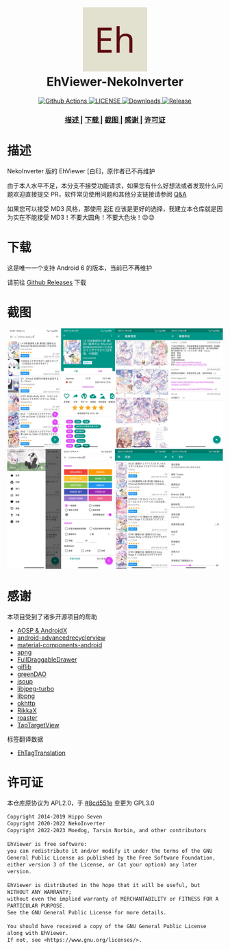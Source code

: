 <h1 align="center">
  <img src="art/launcher_icon-web.webp" width="150">
  <br>EhViewer-NekoInverter<br>
</h1>

<p align="center">
  <a href="https://github.com/EhViewer-NekoInverter/EhViewer/actions/workflows/ci.yml?query=branch%3Aeh-1.7.27.x">
    <img src="https://img.shields.io/github/actions/workflow/status/EhViewer-NekoInverter/EhViewer/ci.yml?branch=eh-1.7.27.x&style=flat-square" alt="Github Actions">
  </a>
  <a href="https://github.com/EhViewer-NekoInverter/EhViewer/blob/eh-1.7.27.x/LICENSE">
    <img src="https://img.shields.io/github/license/EhViewer-NekoInverter/EhViewer?style=flat-square" alt="LICENSE">
  </a>
  <a href="https://github.com/EhViewer-NekoInverter/Ehviewer/releases">
    <img src="https://img.shields.io/github/downloads/EhViewer-NekoInverter/EhViewer/total.svg?style=flat-square" alt="Downloads">
  </a>
  <a href="https://github.com/EhViewer-NekoInverter/Ehviewer/releases">
    <img src="https://img.shields.io/github/v/release/EhViewer-NekoInverter/Ehviewer?style=flat-square&include_prereleases" alt="Release">
  </a>
</p>

<div align="center">
  <h3>
    <a href="#描述">
    描述
    </a>
    <span> | </span>
    <a href="#下载">
    下载
    </a>
    <span> | </span>
    <a href="#截图">
    截图
    </a>
    <span> | </span>
    <a href="#感谢">
    感谢
    </a>
    <span> | </span>
    <a href="#许可证">
    许可证
    </a>
  </h3>
</div>

# 描述

NekoInverter 版的 EhViewer [白E]，原作者已不再维护

由于本人水平不足，本分支不接受功能请求，如果您有什么好想法或者发现什么问题欢迎直接提交 PR，软件常见使用问题和其他分支链接请参阅 [Q&A](https://github.com/EhViewer-NekoInverter/EhViewer/issues/18)

如果您可以接受 MD3 风格，那使用 [彩E](https://github.com/Ehviewer-Overhauled/Ehviewer) 应该是更好的选择，我建立本仓库就是因为实在不能接受 MD3！不要大圆角！不要大色块！😡😡

# 下载

这是唯一一个支持 Android 6 的版本，当前已不再维护

请前往 [Github Releases](https://github.com/EhViewer-NekoInverter/EhViewer/releases/tag/v1.7.27.final) 下载

# 截图

![screenshot-01](art/screenshot-01.webp)
![screenshot-02](art/screenshot-02.webp)

# 感谢

本项目受到了诸多开源项目的帮助

- [AOSP & AndroidX](https://source.android.com/)
- [android-advancedrecyclerview](https://github.com/h6ah4i/android-advancedrecyclerview)
- [material-components-android](https://github.com/material-components/material-components-android)
- [apng](http://apng.sourceforge.net/)
- [FullDraggableDrawer](https://github.com/PureWriter/FullDraggableDrawer)
- [giflib](http://giflib.sourceforge.net)
- [greenDAO](https://github.com/greenrobot/greenDAO)
- [jsoup](https://github.com/jhy/jsoup)
- [libjpeg-turbo](http://libjpeg-turbo.virtualgl.org/)
- [libpng](http://www.libpng.org/pub/png/libpng.html)
- [okhttp](https://github.com/square/okhttp)
- [RikkaX](https://github.com/RikkaApps/RikkaX)
- [roaster](https://github.com/forge/roaster)
- [TapTargetView](https://github.com/KeepSafe/TapTargetView)

标签翻译数据

- [EhTagTranslation](https://github.com/EhTagTranslation/Database)

# 许可证

本仓库原协议为 APL2.0，于 [#8cd551e](https://github.com/EhViewer-NekoInverter/EhViewer/commit/8cd551ecb8444abdd9642f30002c8a8fe7eec103) 变更为 GPL3.0

    Copyright 2014-2019 Hippo Seven
    Copyright 2020-2022 NekoInverter
    Copyright 2022-2023 Moedog, Tarsin Norbin, and other contributors

    EhViewer is free software:
    you can redistribute it and/or modify it under the terms of the GNU General Public License as published by the Free Software Foundation,
    either version 3 of the License, or (at your option) any later version.

    EhViewer is distributed in the hope that it will be useful, but WITHOUT ANY WARRANTY;
    without even the implied warranty of MERCHANTABILITY or FITNESS FOR A PARTICULAR PURPOSE.
    See the GNU General Public License for more details.

    You should have received a copy of the GNU General Public License along with EhViewer.
    If not, see <https://www.gnu.org/licenses/>.
